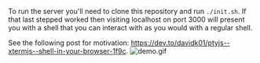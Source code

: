 To run the server you'll need to clone this repository and run `./init.sh`. If that last stepped worked then visiting localhost on port 3000 will present you with a shell that you can interact with as you would with a regular shell.

See the following post for motivation: https://dev.to/davidk01/ptyjs--xtermjs--shell-in-your-browser-1f9c.
![demo.gif](demo.gif)
